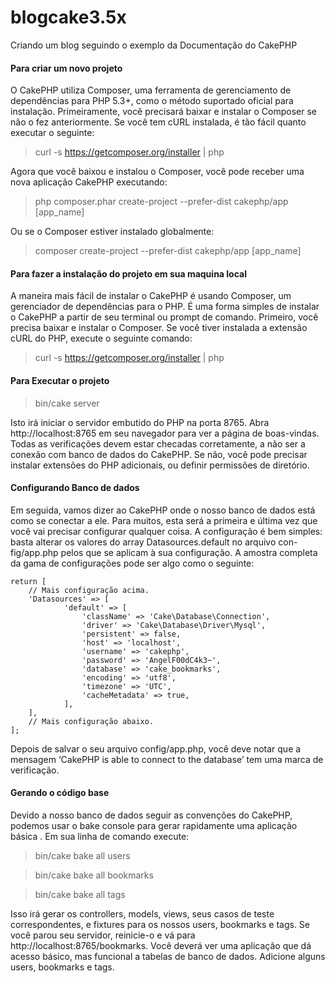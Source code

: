 # blogcake3.5x
Criando um blog seguindo o exemplo da Documentação do CakePHP

#### Para criar um novo projeto
O CakePHP utiliza Composer, uma ferramenta de gerenciamento de dependências para PHP 5.3+, como o método suportado oficial para instalação.
Primeiramente, você precisará baixar e instalar o Composer se não o fez anteriormente. Se você tem cURL instalada, é tão fácil quanto executar o seguinte:
> curl -s https://getcomposer.org/installer | php

Agora que você baixou e instalou o Composer, você pode receber uma nova aplicação CakePHP executando:
> php composer.phar create-project --prefer-dist cakephp/app [app_name]

Ou se o Composer estiver instalado globalmente:

> composer create-project --prefer-dist cakephp/app [app_name]


#### Para fazer a instalação do projeto em sua maquina local
A maneira mais fácil de instalar o CakePHP é usando Composer, um gerenciador de dependências para o PHP. É uma
forma simples de instalar o CakePHP a partir de seu terminal ou prompt de comando. Primeiro, você precisa baixar e
instalar o Composer. Se você tiver instalada a extensão cURL do PHP, execute o seguinte comando:

> curl -s https://getcomposer.org/installer | php

#### Para Executar o projeto
> bin/cake server

Isto irá iniciar o servidor embutido do PHP na porta 8765. Abra http://localhost:8765 em seu navegador
para ver a página de boas-vindas. Todas as verificações devem estar checadas corretamente, a não ser a conexão com
banco de dados do CakePHP. Se não, você pode precisar instalar extensões do PHP adicionais, ou definir permissões
de diretório.

#### Configurando Banco de dados
Em seguida, vamos dizer ao CakePHP onde o nosso banco de dados está como se conectar a ele. Para muitos, esta
será a primeira e última vez que você vai precisar configurar qualquer coisa.
A configuração é bem simples: basta alterar os valores do array Datasources.default no arquivo con-
fig/app.php pelos que se aplicam à sua configuração. A amostra completa da gama de configurações pode ser algo
como o seguinte:
```
return [
    // Mais configuração acima.
    'Datasources' => [
            'default' => [
                'className' => 'Cake\Database\Connection',
                'driver' => 'Cake\Database\Driver\Mysql',
                'persistent' => false,
                'host' => 'localhost',
                'username' => 'cakephp',
                'password' => 'AngelF00dC4k3~',
                'database' => 'cake_bookmarks',
                'encoding' => 'utf8',
                'timezone' => 'UTC',
                'cacheMetadata' => true,
            ],
    ],
    // Mais configuração abaixo.
];
```
Depois de salvar o seu arquivo config/app.php, você deve notar que a mensagem ‘CakePHP is able to connect to the
database’ tem uma marca de verificação.

#### Gerando o código base
Devido a nosso banco de dados seguir as convenções do CakePHP, podemos usar o bake console para gerar rapidamente
uma aplicação básica . Em sua linha de comando execute:
> bin/cake bake all users

> bin/cake bake all bookmarks

> bin/cake bake all tags

Isso irá gerar os controllers, models, views, seus casos de teste correspondentes, e fixtures para os nossos users,
bookmarks e tags. Se você parou seu servidor, reinicie-o e vá para http://localhost:8765/bookmarks.
Você deverá ver uma aplicação que dá acesso básico, mas funcional a tabelas de banco de dados. Adicione alguns
users, bookmarks e tags.

